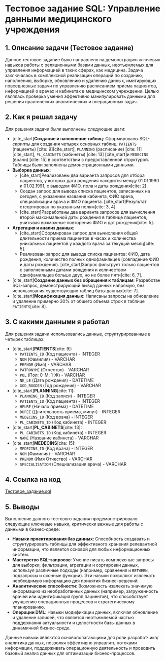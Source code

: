 # Тестовое задание SQL: Управление данными медицинского учреждения

## 1. Описание задачи (Тестовое задание)

Данное тестовое задание было направлено на демонстрацию ключевых навыков работы с реляционными базами данных, неотъемлемых для управления информацией в таких сферах, как медицина. Задача заключалась в комплексной реализации операций по созданию, наполнению, выборке, обновлению и удалению данных, имитирующих повседневные задачи по управлению расписанием приема пациентов, информацией о врачах и кабинетах в медицинском учреждении. Целью являлась проверка умения эффективно манипулировать данными для решения практических аналитических и операционных задач.

## 2. Как я решал задачу

Для решения задачи были выполнены следующие шаги:

* [cite_start]**Создание и наполнение таблиц**: Сформированы SQL-скрипты для создания четырех основных таблиц: `PATIENTS` (пациенты) [cite: 9][cite_start], `PLANNING` (расписание) [cite: 11][cite_start], `PL_CABINETS` (кабинеты) [cite: 13] [cite_start]и `MEDECINS` (врачи) [cite: 15] в соответствии с предоставленной структурой. Таблицы были заполнены демонстрационными данными.
* **Выборка данных**:
    * [cite_start]Реализованы два варианта запросов для отбора пациентов, у которых дата рождения находится между 01.01.1990 и 01.02.1991, с выводом ФИО, пола и даты рождения[cite: 2].
    * Создан запрос для вывода списка пациентов, записанных на сегодня, с указанием названия кабинета, ФИО врача, специализации врача и ФИО пациента. [cite_start]Результат отсортирован по указанным полям[cite: 3, 4].
    * [cite_start]Разработаны два варианта запросов для вычисления второй максимальной даты рождения в таблице пациентов, учитывая возможные повторения ФИО и дат рождения[cite: 5].
* **Агрегация и анализ данных**:
    * [cite_start]Сформирован запрос для вычисления общей длительности приема пациентов в часах и количества уникальных пациентов у каждого врача за текущий месяц[cite: 5].
    * Реализован запрос для вывода списка пациентов: ФИО, дата рождения, количество полных однофамильцев (совпадение ФИО и даты рождения). [cite_start]Запрос фильтрует только пациентов с заполненными датами рождения и количеством однофамильцев больше двух, но не более пяти[cite: 6, 7].
* [cite_start]**Создание данных без обращения к таблицам**: Разработан SQL-запрос, демонстрирующий вывод данных напрямую, без использования существующих таблиц базы данных[cite: 7].
* [cite_start]**Модификация данных**: Написаны запросы на обновление и удаление примерно 30% от общего объема строк в таблице `PATIENTS`[cite: 8].

## 3. С какими данными я работал

Для решения задачи использовались данные, структурированные в четырех таблицах:

* [cite_start]**PATIENTS**[cite: 9]:
    * `PATIENTS_ID` (Код пациента) - INTEGER
    * `NOM` (Фамилия) - VARCHAR
    * `PRENOM` (Имя) - VARCHAR
    * `PATRONYME` (Отчество) - VARCHAR
    * `POL` (Пол: 0-М, 1-Ж) - VARCHAR
    * `NE_LE` (Дата рождения) - DATETIME
    * `GOD_ROGDEN` (Год рождения) - VARCHAR
* [cite_start]**PLANNING**[cite: 11]:
    * `PLANNING_ID` (Код записи) - INTEGER
    * `PATIENTS_ID` (Код пациента) - INTEGER
    * `HEURE` (Начало приема) - DATETIME
    * `DUREE` (Длительность приема, минут) - INTEGER
    * `MEDECINS_ID` (Код врача) - INTEGER
    * `PL_CABINETS_ID` (Код кабинета) - INTEGER
* [cite_start]**PL_CABINETS**[cite: 13]:
    * `PL_CABINETS_ID` (Код кабинета) - INTEGER
    * `NAME` (Название кабинета) - VARCHAR
* [cite_start]**MEDECINS**[cite: 15]:
    * `MEDECINS_ID` (Код врача) - INTEGER
    * `NOM` (Фамилия) - VARCHAR
    * `PRENOM` (Имя Отчество) - VARCHAR
    * `SPECIALISATION` (Специализация врача) - VARCHAR

## 4. Ссылка на код

[Тестовое_задание.sql](Тестовое_задание.sql)

## 5. Выводы

Выполнение данного тестового задания продемонстрировало следующие ключевые навыки, критически важные для работы с данными в бизнес-среде:

* **Навыки проектирования баз данных**: Способность создавать и структурировать таблицы для эффективного хранения релевантной информации, что является основой для любых информационных систем.
* **Мастерство SQL-запросов**: Умение писать комплексные запросы для выборки, фильтрации, агрегации и сортировки данных, используя различные подходы (например, сравнения и `BETWEEN`, подзапросы и оконные функции). Эти навыки позволяют извлекать необходимую информацию для принятия бизнес-решений.
* **Аналитические способности**: Возможность извлекать значимую информацию из необработанных данных (например, загруженность врачей или идентификация групп пациентов), что способствует улучшению операционных процессов и стратегическому планированию.
* **Операции DML**: Навыки модификации данных, включая обновление и удаление записей, что является неотъемлемой частью поддержания актуальности и целостности базы данных в динамичной бизнес-среде.

Данные навыки являются основополагающими для роли разработчика/аналитика данных, позволяя эффективно управлять потоками информации, поддерживать операционную деятельность и проводить базовый анализ данных для оптимизации бизнес-процессов.
